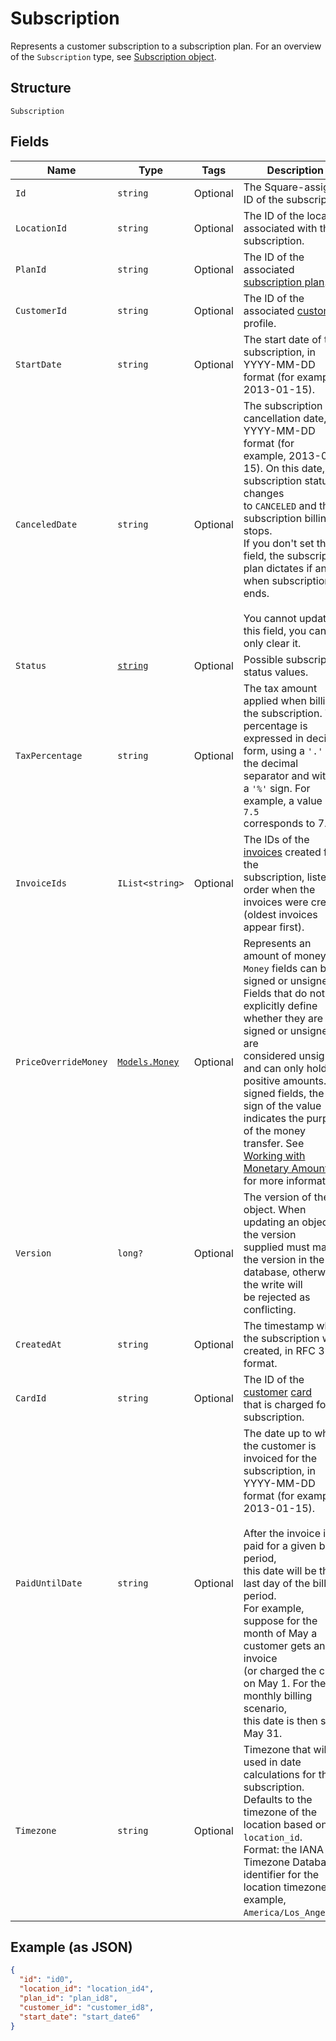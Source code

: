 
# Subscription

Represents a customer subscription to a subscription plan.
For an overview of the `Subscription` type, see
[Subscription object](https://developer.squareup.com/docs/docs/subscriptions-api/overview#subscription-object-overview).

## Structure

`Subscription`

## Fields

| Name | Type | Tags | Description |
|  --- | --- | --- | --- |
| `Id` | `string` | Optional | The Square-assigned ID of the subscription. |
| `LocationId` | `string` | Optional | The ID of the location associated with the subscription. |
| `PlanId` | `string` | Optional | The ID of the associated [subscription plan](#type-catalogsubscriptionplan). |
| `CustomerId` | `string` | Optional | The ID of the associated [customer](#type-customer) profile. |
| `StartDate` | `string` | Optional | The start date of the subscription, in YYYY-MM-DD format (for example,<br>2013-01-15). |
| `CanceledDate` | `string` | Optional | The subscription cancellation date, in YYYY-MM-DD format (for<br>example, 2013-01-15). On this date, the subscription status changes<br>to `CANCELED` and the subscription billing stops.<br>If you don't set this field, the subscription plan dictates if and<br>when subscription ends.<br><br>You cannot update this field, you can only clear it. |
| `Status` | [`string`](/doc/models/subscription-status.md) | Optional | Possible subscription status values. |
| `TaxPercentage` | `string` | Optional | The tax amount applied when billing the subscription. The<br>percentage is expressed in decimal form, using a `'.'` as the decimal<br>separator and without a `'%'` sign. For example, a value of `7.5`<br>corresponds to 7.5%. |
| `InvoiceIds` | `IList<string>` | Optional | The IDs of the [invoices](#type-invoice) created for the<br>subscription, listed in order when the invoices were created<br>(oldest invoices appear first). |
| `PriceOverrideMoney` | [`Models.Money`](/doc/models/money.md) | Optional | Represents an amount of money. `Money` fields can be signed or unsigned.<br>Fields that do not explicitly define whether they are signed or unsigned are<br>considered unsigned and can only hold positive amounts. For signed fields, the<br>sign of the value indicates the purpose of the money transfer. See<br>[Working with Monetary Amounts](https://developer.squareup.com/docs/build-basics/working-with-monetary-amounts)<br>for more information. |
| `Version` | `long?` | Optional | The version of the object. When updating an object, the version<br>supplied must match the version in the database, otherwise the write will<br>be rejected as conflicting. |
| `CreatedAt` | `string` | Optional | The timestamp when the subscription was created, in RFC 3339 format. |
| `CardId` | `string` | Optional | The ID of the [customer](#type-customer) [card](#type-card)<br>that is charged for the subscription. |
| `PaidUntilDate` | `string` | Optional | The date up to which the customer is invoiced for the<br>subscription, in YYYY-MM-DD format (for example, 2013-01-15).<br><br>After the invoice is paid for a given billing period,<br>this date will be the last day of the billing period.<br>For example,<br>suppose for the month of May a customer gets an invoice<br>(or charged the card) on May 1. For the monthly billing scenario,<br>this date is then set to May 31. |
| `Timezone` | `string` | Optional | Timezone that will be used in date calculations for the subscription.<br>Defaults to the timezone of the location based on `location_id`.<br>Format: the IANA Timezone Database identifier for the location timezone (for example, `America/Los_Angeles`). |

## Example (as JSON)

```json
{
  "id": "id0",
  "location_id": "location_id4",
  "plan_id": "plan_id8",
  "customer_id": "customer_id8",
  "start_date": "start_date6"
}
```

